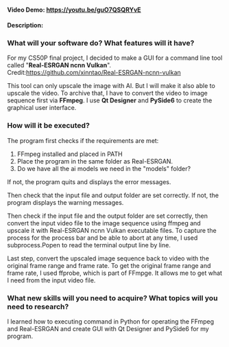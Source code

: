 #### Video Demo:  https://youtu.be/guO7QSQRYvE
#### Description:
### What will your software do? What features will it have? 
For my CS50P final project, I decided to make a GUI for a command line tool called
 "**Real-ESRGAN ncnn Vulkan**".
Credit:https://github.com/xinntao/Real-ESRGAN-ncnn-vulkan

This tool can only upscale the image with AI. But I will make it also able to upscale the video. To archive that, I have to convert the video to image sequence first via **FFmpeg**.
I use **Qt Designer** and **PySide6** to create the graphical user interface.
### How will it be executed?
The program first checks if the requirements are met:
1. FFmpeg installed and placed in PATH
2. Place the program in the same folder as Real-ESRGAN.
3. Do we have all the ai models we need in the "models" folder?

If not, the program quits and displays the error messages.

Then check that the input file and output folder are set correctly.
If not, the program displays the warning messages.

Then check if the input file and the output folder are set correctly, then convert the input video file to the image sequence using ffmpeg and upscale it with Real-ESRGAN ncnn Vulkan executable files.
To capture the process for the process bar and be able to abort at any time, I used subprocess.Popen to read the terminal output line by line.

Last step, convert the upscaled image sequence back to video with the original frame range and frame rate. To get the original frame range and frame rate, I used ffprobe, which is part of FFmpge. It allows me to get what I need from the input video file.
### What new skills will you need to acquire? What topics will you need to research?
I learned how to executing command in Python for operating the FFmpeg and Real-ESRGAN and create GUI with Qt Designer and PySide6 for my program.

